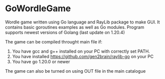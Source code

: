 # GoWordleGame
Wordle game written using Go language and RayLib package to make GUI. It contains basic goroutines examples as well as Go modules. Program supports newest versions of Golang (last update on 1.20.4)

The game can be compiled throught main file if:
1. You have gcc and g++ installed on your PC with correctly set PATH.
2. You have installed https://github.com/gen2brain/raylib-go on your PC
3. You have go 1.20.0 or newer

The game can also be turned on using OUT file in the main catalogue
